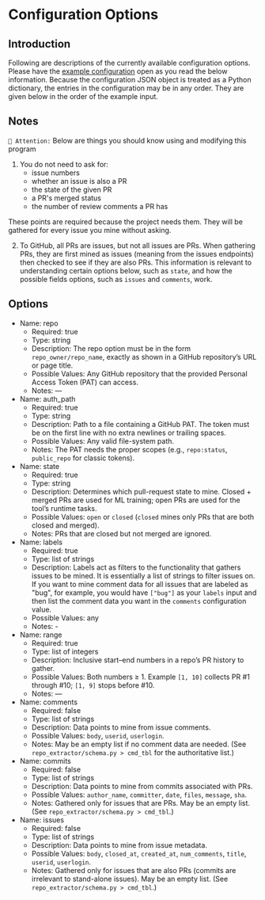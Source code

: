 # Configuration Options

## Introduction

Following are descriptions of the currently available configuration options. Please have the [example configuration](./example_io/example_input.json) open as you read the below information. Because the configuration JSON object is treated as a Python dictionary, the entries in the configuration may be in any order. They are given below in the order of the example input.

## Notes

`🚩 Attention:` Below are things you should know using and modifying this program

1. You do not need to ask for:
   - issue numbers
   - whether an issue is also a PR
   - the state of the given PR
   - a PR's merged status
   - the number of review comments a PR has

These points are required because the project needs them. They will be gathered for every issue you mine without asking.

2.  To GitHub, all PRs are issues, but not all issues are PRs. When gathering PRs, they are first mined as issues (meaning from the issues endpoints) then checked to see if they are also PRs. This information is relevant to understanding certain options below, such as `state`, and how the possible fields options, such as `issues` and `comments`, work.

## Options

- Name: repo
  - Required: true
  - Type: string
  - Description: The repo option must be in the form `repo_owner/repo_name`, exactly as shown in a GitHub repository’s URL or page title.
  - Possible Values: Any GitHub repository that the provided Personal Access Token (PAT) can access.
  - Notes: —
- Name: auth_path
  - Required: true
  - Type: string
  - Description: Path to a file containing a GitHub PAT. The token must be on the first line with no extra newlines or trailing spaces.
  - Possible Values: Any valid file-system path.
  - Notes: The PAT needs the proper scopes (e.g., `repo:status`, `public_repo` for classic tokens).
- Name: state
  - Required: true
  - Type: string
  - Description: Determines which pull-request state to mine. Closed + merged PRs are used for ML training; open PRs are used for the tool’s runtime tasks.
  - Possible Values: `open` or `closed` (`closed` mines only PRs that are both closed and merged).
  - Notes: PRs that are closed but not merged are ignored.
- Name: labels
  - Required: true
  - Type: list of strings
  - Description: Labels act as filters to the functionality that gathers issues to be mined. It is essentially a list of strings to filter issues on. If you want to mine comment data for all issues that are labeled as "bug", for example, you would have `["bug"]` as your `labels` input and then list the comment data you want in the `comments` configuration value.
  - Possible Values: any
  - Notes: -
- Name: range
  - Required: true
  - Type: list of integers
  - Description: Inclusive start–end numbers in a repo’s PR history to gather.
  - Possible Values: Both numbers ≥ 1. Example `[1, 10]` collects PR #1 through #10; `[1, 9]` stops before #10.
  - Notes: —
- Name: comments
  - Required: false
  - Type: list of strings
  - Description: Data points to mine from issue comments.
  - Possible Values: `body`, `userid`, `userlogin`.
  - Notes: May be an empty list if no comment data are needed. (See `repo_extractor/schema.py > cmd_tbl` for the authoritative list.)
- Name: commits
  - Required: false
  - Type: list of strings
  - Description: Data points to mine from commits associated with PRs.
  - Possible Values: `author_name`, `committer`, `date`, `files`, `message`, `sha`.
  - Notes: Gathered only for issues that are PRs. May be an empty list. (See `repo_extractor/schema.py > cmd_tbl`.)
- Name: issues
  - Required: false
  - Type: list of strings
  - Description: Data points to mine from issue metadata.
  - Possible Values: `body`, `closed_at`, `created_at`, `num_comments`, `title`, `userid`, `userlogin`.
  - Notes: Gathered only for issues that are also PRs (commits are irrelevant to stand-alone issues). May be an empty list. (See `repo_extractor/schema.py > cmd_tbl`.)
